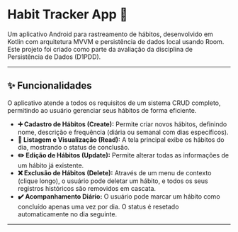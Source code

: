 # Habit Tracker App 🎯

Um aplicativo Android para rastreamento de hábitos, desenvolvido em Kotlin com arquitetura MVVM e persistência de dados local usando Room. Este projeto foi criado como parte da avaliação da disciplina de 	
Persistência de Dados (D1PDD).

---

## ✨ Funcionalidades

O aplicativo atende a todos os requisitos de um sistema CRUD completo, permitindo ao usuário gerenciar seus hábitos de forma eficiente.

* **➕ Cadastro de Hábitos (Create):** Permite criar novos hábitos, definindo nome, descrição e frequência (diária ou semanal com dias específicos).
* **📄 Listagem e Visualização (Read):** A tela principal exibe os hábitos do dia, mostrando o status de conclusão.
* **✏️ Edição de Hábitos (Update):** Permite alterar todas as informações de um hábito já existente.
* **❌ Exclusão de Hábitos (Delete):** Através de um menu de contexto (clique longo), o usuário pode deletar um hábito, e todos os seus registros históricos são removidos em cascata.
* **✔️ Acompanhamento Diário:** O usuário pode marcar um hábito como concluído apenas uma vez por dia. O status é resetado automaticamente no dia seguinte.

---
